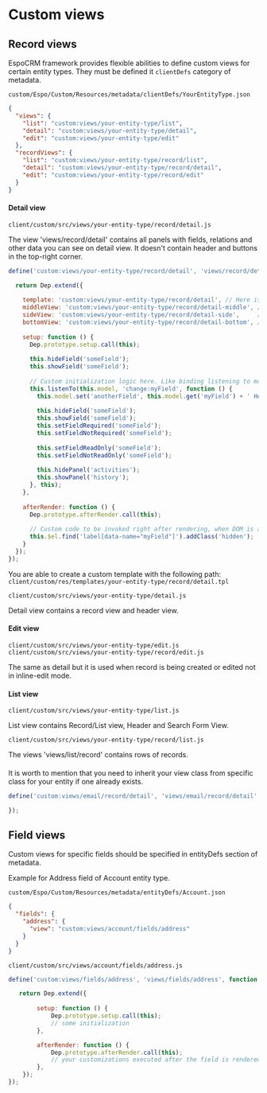 # Custom views

## Record views

EspoCRM framework provides flexible abilities to define custom views for certain entity types. They must be defined it `clientDefs` category of metadata.

`custom/Espo/Custom/Resources/metadata/clientDefs/YourEntityType.json`

```json
{
  "views": {
    "list": "custom:views/your-entity-type/list",
    "detail": "custom:views/your-entity-type/detail",
    "edit": "custom:views/your-entity-type/edit"
  },
  "recordViews": {
    "list": "custom:views/your-entity-type/record/list",
    "detail": "custom:views/your-entity-type/record/detail",
    "edit": "custom:views/your-entity-type/record/edit"
  }
}
```

#### Detail view

`client/custom/src/views/your-entity-type/record/detail.js`

The view 'views/record/detail' contains all panels with fields, relations and other data you can see on detail view. It doesn't contain header and buttons in the top-right corner.

```javascript
define('custom:views/your-entity-type/record/detail', 'views/record/detail', function (Dep) {
  
  return Dep.extend({

    template: 'custom:views/your-entity-type/record/detail', // Here is your custom template. Omit if you don't need it.
    middleView: 'custom:views/your-entity-type/record/detail-middle', // Here is your custom view. Omit if you don't need it.
    sideView: 'custom:views/your-entity-type/record/detail-side',     // Here is your custom view. Omit if you don't need it.
    bottomView: 'custom:views/your-entity-type/record/detail-bottom', // Here is your custom view. Omit if you don't need it.
    
    setup: function () {
      Dep.prototype.setup.call(this);
      
      this.hideField('someField');
      this.showField('someField');
      
      // Custom initialization logic here. Like binding listening to model changes.
      this.listenTo(this.model, 'change:myField', function () {
        this.model.set('anotherField', this.model.get('myField') + ' Hello');
         
        this.hideField('someField');
        this.showField('someField');
        this.setFieldRequired('someField');
        this.setFieldNotRequired('someField');
        
        this.setFieldReadOnly('someField');
        this.setFieldNotReadOnly('someField');
        
        this.hidePanel('activities');
        this.showPanel('history');
      }, this);
    },
    
    afterRender: function () {
      Dep.prototype.afterRender.call(this);
      
      // Custom code to be invoked right after rendering, when DOM is available.
      this.$el.find('label[data-name="myField"]').addClass('hidden');
    }
  });
});

```

You are able to create a custom template with the following path: `client/custom/res/templates/your-entity-type/record/detail.tpl`

`client/custom/src/views/your-entity-type/detail.js`

Detail view contains a record view and header view.

#### Edit view

`client/custom/src/views/your-entity-type/edit.js`
`client/custom/src/views/your-entity-type/record/edit.js`

The same as detail but it is used when record is being created or edited not in inline-edit mode.

#### List view

`client/custom/src/views/your-entity-type/list.js`

List view contains Record/List view, Header and Search Form View.

`client/custom/src/views/your-entity-type/record/list.js`

The views 'views/list/record' contains rows of records.

#### 

It is worth to mention that you need to inherit your view class from specific class for your entity if one already exists.

```javascript
define('custom:views/email/record/detail', 'views/email/record/detail', function (Dep) {

});
```

## Field views

Custom views for specific fields should be specified in entityDefs section of metadata.

Example for Address field of Account entity type.

`custom/Espo/Custom/Resources/metadata/entityDefs/Account.json`


```json
{
  "fields": {
    "address": {
      "view": "custom:views/account/fields/address"
    }  
  }
}
```

`client/custom/src/views/account/fields/address.js`

```js
define('custom:views/fields/address', 'views/fields/address', function (Dep) {

   return Dep.extend({
  
        setup: function () {
            Dep.prototype.setup.call(this);
            // some initialization
        },

        afterRender: function () {
            Dep.prototype.afterRender.call(this);
            // your customizations executed after the field is rendered
        },
    });
});
```
